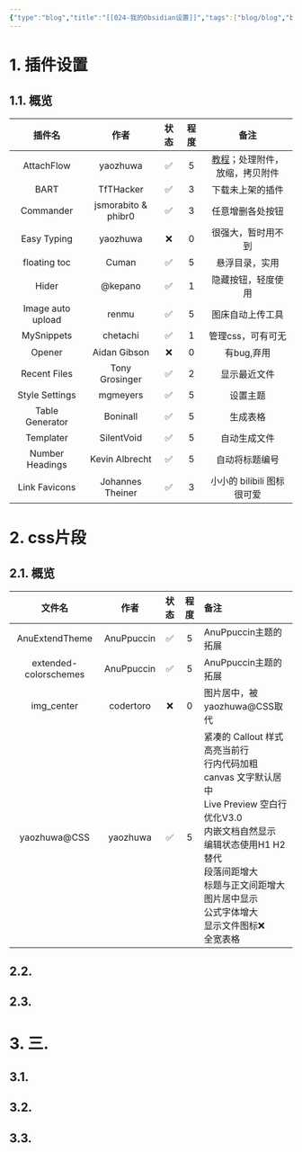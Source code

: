 ```yaml
---
{"type":"blog","title":"[[024-我的Obsidian设置]]","tags":["blog/blog","blog/note","blog/software"],"author":"codertoro","Establish":"2025-02-21","Update":"2025-02-21","dg-publish":true,"permalink":"/blog/024-obsidian/","dgPassFrontmatter":true,"noteIcon":"","created":"2025-02-21T21:41:51.294+08:00","updated":"2025-03-03T20:49:48.810+08:00"}
---
```


# 1. 插件设置
## 1.1. 概览
|        插件名        |         作者          | 状态  | 程度  |                    备注                     |
| :---------------: | :-----------------: | :-: | :-: | :---------------------------------------: |
|    AttachFlow     |      yaozhuwa       |  ✅  |  5  | [教程](https://b23.tv/L5yp4EC)；处理附件，放缩，拷贝附件 |
|       BART        |      TfTHacker      |  ✅  |  3  |                 下载未上架的插件                  |
|     Commander     | jsmorabito & phibr0 |  ✅  |  3  |                 任意增删各处按钮                  |
|    Easy Typing    |      yaozhuwa       |  ❌  |  0  |                 很强大，暂时用不到                 |
|   floating toc    |        Cuman        |  ✅  |  5  |                  悬浮目录，实用                  |
|       Hider       |       @kepano       |  ✅  |  1  |                 隐藏按钮，轻度使用                 |
| Image auto upload |        renmu        |  ✅  |  5  |                 图床自动上传工具                  |
|    MySnippets     |      chetachi       |  ✅  |  1  |                管理css，可有可无                 |
|      Opener       |    Aidan Gibson     |  ❌  |  0  |                  有bug,弃用                  |
|   Recent Files    |   Tony Grosinger    |  ✅  |  2  |                  显示最近文件                   |
|  Style Settings   |      mgmeyers       |  ✅  |  5  |                   设置主题                    |
|  Table Generator  |      Boninall       |  ✅  |  5  |                   生成表格                    |
|     Templater     |     SilentVoid      |  ✅  |  5  |                  自动生成文件                   |
|  Number Headings  |   Kevin Albrecht    |  ✅  |  5  |                  自动将标题编号                  |
|   Link Favicons   |  Johannes Theiner   |  ✅  |  3  |            小小的 bilibili 图标很可爱             |

# 2. css片段
## 2.1. 概览
|          文件名          |     作者     | 状态  | 程度  | 备注                                                                                                                                                                       |
| :-------------------: | :--------: | :-: | :-: | :----------------------------------------------------------------------------------------------------------------------------------------------------------------------- |
|    AnuExtendTheme     | AnuPpuccin |  ✅  |  5  | AnuPpuccin主题的拓展                                                                                                                                                          |
| extended-colorschemes | AnuPpuccin |  ✅  |  5  | AnuPpuccin主题的拓展                                                                                                                                                          |
|      img_center       | codertoro  |  ❌  |  0  | 图片居中，被yaozhuwa@CSS取代                                                                                                                                                     |
|     yaozhuwa@CSS      |  yaozhuwa  |  ✅  |  5  | 紧凑的 Callout 样式<br>高亮当前行<br>行内代码加粗<br>canvas 文字默认居中<br>Live Preview 空白行优化V3.0<br>内嵌文档自然显示<br>编辑状态使用H1 H2 替代<br>段落间距增大<br>标题与正文间距增大<br>图片居中显示<br>公式字体增大<br>显示文件图标❌<br>全宽表格 |

## 2.2. 
## 2.3. 


# 3. 三. 

## 3.1. 

## 3.2. 

## 3.3. 

